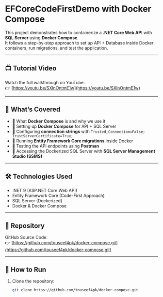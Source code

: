 # EFCoreCodeFirstDemo with Docker Compose

This project demonstrates how to containerize a **.NET Core Web API** with **SQL Server** using **Docker Compose**.  
It follows a step-by-step approach to set up API + Database inside Docker containers, run migrations, and test the application.  

---

## 📺 Tutorial Video
Watch the full walkthrough on YouTube:  
👉 [https://youtu.be/SXlnOntmE1w](https://youtu.be/SXlnOntmE1w)

---

## 📌 What’s Covered
- 🔵 What **Docker Compose** is and why we use it  
- 🔵 Setting up **Docker Compose** for API + SQL Server  
- 🔵 Configuring **connection strings** with `Trusted_Connection=False; TrustServerCertificate=True;`  
- 🔵 Running **Entity Framework Core migrations** inside Docker  
- 🔵 Testing the API endpoints using **Postman**  
- 🔵 Accessing the Dockerized SQL Server with **SQL Server Management Studio (SSMS)**  

---

## 🛠️ Technologies Used
- .NET 9 (ASP.NET Core Web API)  
- Entity Framework Core (Code-First Approach)  
- SQL Server (Dockerized)  
- Docker & Docker Compose  

---

## 📂 Repository
GitHub Source Code:  
👉 [https://github.com/touseef4pk/docker-compose.git](https://github.com/touseef4pk/docker-compose.git)  

---

## 🚀 How to Run
1. Clone the repository:  
   ```bash
   git clone https://github.com/touseef4pk/docker-compose.git

